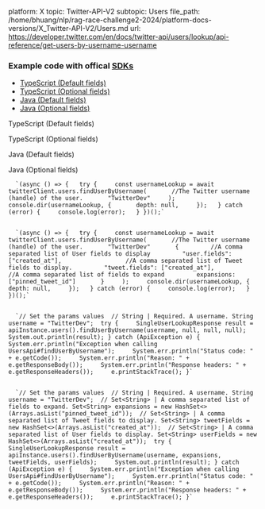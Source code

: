 platform: X
topic: Twitter-API-V2
subtopic: Users
file_path: /home/bhuang/nlp/rag-race-challenge2-2024/platform-docs-versions/X_Twitter-API-V2/Users.md
url: https://developer.twitter.com/en/docs/twitter-api/users/lookup/api-reference/get-users-by-username-username


### Example code with offical [SDKs](https://developer.twitter.com/en/docs/twitter-api/tools-and-libraries/sdks/overview)

* [TypeScript (Default fields)](#tab0)
* [TypeScript (Optional fields)](#tab1)
* [Java (Default fields)](#tab2)
* [Java (Optional fields)](#tab3)

TypeScript (Default fields)

TypeScript (Optional fields)

Java (Default fields)

Java (Optional fields)

      `(async () => {   try {     const usernameLookup = await twitterClient.users.findUserByUsername(       //The Twitter username (handle) of the user.       "TwitterDev"     );     console.dir(usernameLookup, {       depth: null,     });   } catch (error) {     console.log(error);   } })();`
    

      `(async () => {   try {     const usernameLookup = await twitterClient.users.findUserByUsername(       //The Twitter username (handle) of the user.       "TwitterDev"       {         //A comma separated list of User fields to display         "user.fields": ["created_at"],                  //A comma separated list of Tweet fields to display.         "tweet.fields": ["created_at"],                  //A comma separated list of fields to expand         expansions: ["pinned_tweet_id"]       }     );     console.dir(usernameLookup, {       depth: null,     });   } catch (error) {     console.log(error);   } })();`
    

      `// Set the params values  // String | Required. A username. String username = "TwitterDev";  try {     SingleUserLookupResponse result = apiInstance.users().findUserByUsername(username, null, null, null);     System.out.println(result); } catch (ApiException e) {     System.err.println("Exception when calling UsersApi#findUserByUsername");     System.err.println("Status code: " + e.getCode());     System.err.println("Reason: " + e.getResponseBody());     System.err.println("Response headers: " + e.getResponseHeaders());     e.printStackTrace(); }`
    

      `// Set the params values  // String | Required. A username. String username = "TwitterDev";  // Set<String> | A comma separated list of fields to expand. Set<String> expansions = new HashSet<>(Arrays.asList("pinned_tweet_id"));  // Set<String> | A comma separated list of Tweet fields to display. Set<String> tweetFields = new HashSet<>(Arrays.asList("created_at"));  // Set<String> | A comma separated list of User fields to display. Set<String> userFields = new HashSet<>(Arrays.asList("created_at"));  try {     SingleUserLookupResponse result = apiInstance.users().findUserByUsername(username, expansions, tweetFields, userFields);     System.out.println(result); } catch (ApiException e) {     System.err.println("Exception when calling UsersApi#findUserByUsername");     System.err.println("Status code: " + e.getCode());     System.err.println("Reason: " + e.getResponseBody());     System.err.println("Response headers: " + e.getResponseHeaders());     e.printStackTrace(); }`